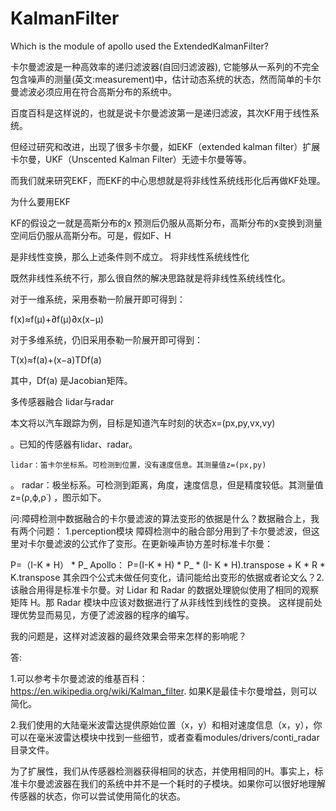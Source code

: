 # KalmanFilter
Which is the module of apollo used the ExtendedKalmanFilter?

卡尔曼滤波是一种高效率的递归滤波器(自回归滤波器), 它能够从一系列的不完全包含噪声的测量(英文:measurement)中，估计动态系统的状态，然而简单的卡尔曼滤波必须应用在符合高斯分布的系统中。

百度百科是这样说的，也就是说卡尔曼滤波第一是递归滤波，其次KF用于线性系统。

但经过研究和改进，出现了很多卡尔曼，如EKF（extended kalman filter）扩展卡尔曼，UKF（Unscented Kalman Filter）无迹卡尔曼等等。

而我们就来研究EKF，而EKF的中心思想就是将非线性系统线形化后再做KF处理。

为什么要用EKF

KF的假设之一就是高斯分布的x
预测后仍服从高斯分布，高斯分布的x变换到测量空间后仍服从高斯分布。可是，假如F、H

是非线性变换，那么上述条件则不成立。
将非线性系统线性化

既然非线性系统不行，那么很自然的解决思路就是将非线性系统线性化。

对于一维系统，采用泰勒一阶展开即可得到：

f(x)≈f(μ)+∂f(μ)∂x(x−μ)

对于多维系统，仍旧采用泰勒一阶展开即可得到：

T(x)≈f(a)+(x−a)TDf(a)

其中，Df(a)
是Jacobian矩阵。

多传感器融合
lidar与radar

本文将以汽车跟踪为例，目标是知道汽车时刻的状态x=(px,py,vx,vy)

。已知的传感器有lidar、radar。

    lidar：笛卡尔坐标系。可检测到位置，没有速度信息。其测量值z=(px,py)

。
radar：极坐标系。可检测到距离，角度，速度信息，但是精度较低。其测量值z=(ρ,ϕ,ρ˙)
，图示如下。



问:障碍检测中数据融合的卡尔曼滤波的算法变形的依据是什么？数据融合上，我有两个问题：
1.perception模块 障碍检测中的融合部分用到了卡尔曼滤波，但这里对卡尔曼滤波的公式作了变形。在更新噪声协方差时标准卡尔曼：

P=（I-K * H） * P_
Apollo：
P=(I-K * H) * P_ * (I- K * H).transpose + K * R * K.transpose
其余四个公式未做任何变化，请问能给出变形的依据或者论文么？2.该融合用得是标准卡尔曼。对 Lidar 和 Radar 的数据处理貌似使用了相同的观察矩阵 H。那 Radar 模块中应该对数据进行了从非线性到线性的变换。 这样提前处理优势显而易见，方便了滤波器的程序的编写。

我的问题是，这样对滤波器的最终效果会带来怎样的影响呢？

答:

1.可以参考卡尔曼滤波的维基百科： https://en.wikipedia.org/wiki/Kalman_filter. 如果K是最佳卡尔曼增益，则可以简化。

2.我们使用的大陆毫米波雷达提供原始位置（x，y）和相对速度信息（x，y），你可以在毫米波雷达模块中找到一些细节，或者查看modules/drivers/conti_radar目录文件。

为了扩展性，我们从传感器检测器获得相同的状态，并使用相同的H。事实上，标准卡尔曼滤波器在我们的系统中并不是一个耗时的子模块。如果你可以很好地理解传感器的状态，你可以尝试使用简化的状态。

